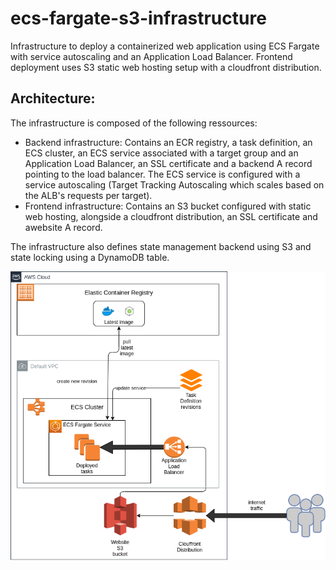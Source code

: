 # ecs-fargate-s3-infrastructure
Infrastructure to deploy a containerized web application using ECS Fargate with service autoscaling and an Application Load Balancer. Frontend deployment uses S3 static web hosting setup with a cloudfront distribution.

## Architecture:
The infrastructure is composed of the following ressources:
* Backend infrastructure: Contains an ECR registry, a task definition, an ECS cluster, an ECS service associated with a target group and an Application Load Balancer, an SSL certificate and a backend A record pointing to the load balancer. The ECS service is configured with a service autoscaling (Target Tracking Autoscaling which scales based on the ALB's requests per target).
*  Frontend infrastructure: Contains an S3 bucket configured with static web hosting, alongside a cloudfront distribution, an SSL certificate and awebsite A record.

The infrastructure also defines state management backend using S3 and state locking using a DynamoDB table.


![alt text](https://github.com/alaeddine-13/ecs-fargate-s3-infrastructure/blob/master/diagrams/CI%20pipeline.png?raw=true)

